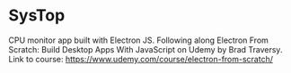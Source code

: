 # SysTop
CPU monitor app built with Electron JS.
Following along Electron From Scratch: Build Desktop Apps With JavaScript on Udemy by Brad Traversy.
Link to course: https://www.udemy.com/course/electron-from-scratch/
